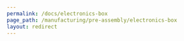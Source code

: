```yaml
---
permalink: /docs/electronics-box
page_path: /manufacturing/pre-assembly/electronics-box
layout: redirect
---
```

